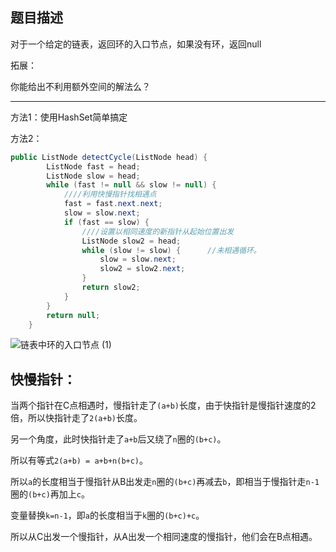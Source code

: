 ## 题目描述

对于一个给定的链表，返回环的入口节点，如果没有环，返回null

拓展：

你能给出不利用额外空间的解法么？

---



方法1：使用HashSet简单搞定

方法2：

```java
public ListNode detectCycle(ListNode head) {
        ListNode fast = head;
        ListNode slow = head;
        while (fast != null && slow != null) {
            ////利用快慢指针找相遇点
            fast = fast.next.next;
            slow = slow.next;
            if (fast == slow) {
                ////设置以相同速度的新指针从起始位置出发
                ListNode slow2 = head;
                while (slow != slow) {      //未相遇循环。
                    slow = slow.next;
                    slow2 = slow2.next;
                }
                return slow2;
            }
        }
        return null;
    }
```

![链表中环的入口节点 (1)](https://user-images.githubusercontent.com/17522733/94061426-a83b0600-fde5-11ea-8575-361dfbc4271e.png)

## 快慢指针：

当两个指针在C点相遇时，慢指针走了`(a+b)`长度，由于快指针是慢指针速度的2倍，所以快指针走了`2(a+b)`长度。

另一个角度，此时快指针走了`a+b`后又绕了`n`圈的`(b+c)`。

所以有等式`2(a+b) = a+b+n(b+c)`。

所以`a`的长度相当于慢指针从B出发走`n`圈的`(b+c)`再减去`b`，即相当于慢指针走`n-1`圈的`(b+c)`再加上`c`。

变量替换`k=n-1`，即`a`的长度相当于`k`圈的`(b+c)+c`。

所以从C出发一个慢指针，从A出发一个相同速度的慢指针，他们会在B点相遇。